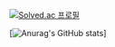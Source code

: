[![Solved.ac
프로필](http://mazassumnida.wtf/api/v2/generate_badge?boj=monch98)](https://solved.ac/monch98)

[![Anurag's GitHub stats](https://github-readme-stats.vercel.app/api?username=kiwww125)]
<!--
**kiwww125/kiwww125** is a ✨ _special_ ✨ repository because its `README.md` (this file) appears on your GitHub profile.

Here are some ideas to get you started:

- 🔭 I’m currently working on ...
- 🌱 I’m currently learning ...
- 👯 I’m looking to collaborate on ...
- 🤔 I’m looking for help with ...
- 💬 Ask me about ...
- 📫 How to reach me: ...
- 😄 Pronouns: ...
- ⚡ Fun fact: ...
-->
